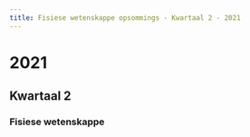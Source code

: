 ```yaml
---
title: Fisiese wetenskappe opsommings - Kwartaal 2 - 2021
---
```

# 2021
## Kwartaal 2
### Fisiese wetenskappe
